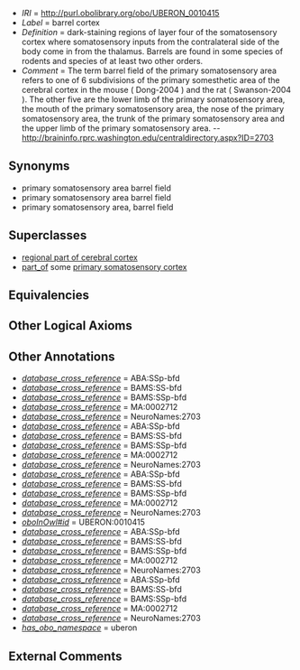  * *IRI* = http://purl.obolibrary.org/obo/UBERON_0010415
 * *Label* = barrel cortex
 * *Definition* = dark-staining regions of layer four of the somatosensory cortex where somatosensory inputs from the contralateral side of the body come in from the thalamus. Barrels are found in some species of rodents and species of at least two other orders.
 * *Comment* = The term barrel field of the primary somatosensory area refers to one of 6 subdivisions of the primary somesthetic area of the cerebral cortex in the mouse ( Dong-2004 ) and the rat ( Swanson-2004 ). The other five are the lower limb of the primary somatosensory area, the mouth of the primary somatosensory area, the nose of the primary somatosensory area, the trunk of the primary somatosensory area and the upper limb of the primary somatosensory area. -- http://braininfo.rprc.washington.edu/centraldirectory.aspx?ID=2703

## Synonyms

 * primary somatosensory area barrel field
 * primary somatosensory area barrel field
 * primary somatosensory area, barrel field

## Superclasses

 * [regional part of cerebral cortex](../../UBERON/19/UBERON_0002619.md)
 * [part_of](../../BFO/50/BFO_0000050.md) some [primary somatosensory cortex](../../UBERON/33/UBERON_0008933.md)

## Equivalencies


## Other Logical Axioms


## Other Annotations

 * *[database_cross_reference](../../ef/oboInOwl#hasDbXref.md)* = ABA:SSp-bfd
 * *[database_cross_reference](../../ef/oboInOwl#hasDbXref.md)* = BAMS:SS-bfd
 * *[database_cross_reference](../../ef/oboInOwl#hasDbXref.md)* = BAMS:SSp-bfd
 * *[database_cross_reference](../../ef/oboInOwl#hasDbXref.md)* = MA:0002712
 * *[database_cross_reference](../../ef/oboInOwl#hasDbXref.md)* = NeuroNames:2703
 * *[database_cross_reference](../../ef/oboInOwl#hasDbXref.md)* = ABA:SSp-bfd
 * *[database_cross_reference](../../ef/oboInOwl#hasDbXref.md)* = BAMS:SS-bfd
 * *[database_cross_reference](../../ef/oboInOwl#hasDbXref.md)* = BAMS:SSp-bfd
 * *[database_cross_reference](../../ef/oboInOwl#hasDbXref.md)* = MA:0002712
 * *[database_cross_reference](../../ef/oboInOwl#hasDbXref.md)* = NeuroNames:2703
 * *[database_cross_reference](../../ef/oboInOwl#hasDbXref.md)* = ABA:SSp-bfd
 * *[database_cross_reference](../../ef/oboInOwl#hasDbXref.md)* = BAMS:SS-bfd
 * *[database_cross_reference](../../ef/oboInOwl#hasDbXref.md)* = BAMS:SSp-bfd
 * *[database_cross_reference](../../ef/oboInOwl#hasDbXref.md)* = MA:0002712
 * *[database_cross_reference](../../ef/oboInOwl#hasDbXref.md)* = NeuroNames:2703
 * *[oboInOwl#id](../../id/oboInOwl#id.md)* = UBERON:0010415
 * *[database_cross_reference](../../ef/oboInOwl#hasDbXref.md)* = ABA:SSp-bfd
 * *[database_cross_reference](../../ef/oboInOwl#hasDbXref.md)* = BAMS:SS-bfd
 * *[database_cross_reference](../../ef/oboInOwl#hasDbXref.md)* = BAMS:SSp-bfd
 * *[database_cross_reference](../../ef/oboInOwl#hasDbXref.md)* = MA:0002712
 * *[database_cross_reference](../../ef/oboInOwl#hasDbXref.md)* = NeuroNames:2703
 * *[database_cross_reference](../../ef/oboInOwl#hasDbXref.md)* = ABA:SSp-bfd
 * *[database_cross_reference](../../ef/oboInOwl#hasDbXref.md)* = BAMS:SS-bfd
 * *[database_cross_reference](../../ef/oboInOwl#hasDbXref.md)* = BAMS:SSp-bfd
 * *[database_cross_reference](../../ef/oboInOwl#hasDbXref.md)* = MA:0002712
 * *[database_cross_reference](../../ef/oboInOwl#hasDbXref.md)* = NeuroNames:2703
 * *[has_obo_namespace](../../ce/oboInOwl#hasOBONamespace.md)* = uberon

## External Comments

